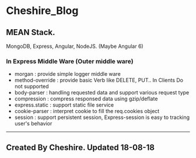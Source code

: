 # Cheshire_Blog

## MEAN Stack.
MongoDB, Express, Angular, NodeJS. (Maybe Angular 6)

### In Express Middle Ware (Outer middle ware)
* morgan : provide simple logger middle ware
* method-override : provide basic Verb like DELETE, PUT.. In Clients Do not supported
* body-parser : handling requested data and support various request type
* compression : compress responsed data using gzip\/deflate
* express.static : support static file service
* cookie-parser : interpret cookie to fill the req.cookies object
* session : support persistent session, Express-session is easy to tracking user's behavior

***
## Created By Cheshire. Updated 18-08-18